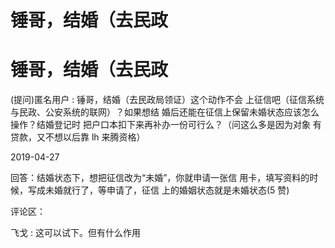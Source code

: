 # 锤哥，结婚（去民政

# 锤哥，结婚（去民政

(提问)匿名用户 : 锤哥，结婚（去民政局领证）这个动作不会 上征信吧（征信系统与民政、公安系统的联网）？如果想结 婚后还能在征信上保留未婚状态应该怎么操作？结婚登记时 把户口本扣下来再补办一份可行么？（问这么多是因为对象 有贷款，又不想以后靠 lh 来腾资格）

2019-04-27

回答：结婚状态下，想把征信改为“未婚”，你就申请一张信 用卡，填写资料的时候，写成未婚就行了，等申请了，征信 上的婚姻状态就是未婚状态(5 赞)

评论区：

飞戈 : 这可以试下。但有什么作用